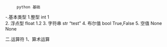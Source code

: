          python 基础
        
-.基本类型
1.整型 int   1 </br>
2. 浮点型 float 1.2
3. 字符串 str  “test”
4. 布尔值 bool  True,False
5. 空值   None  None



二.运算符
1、算术运算


